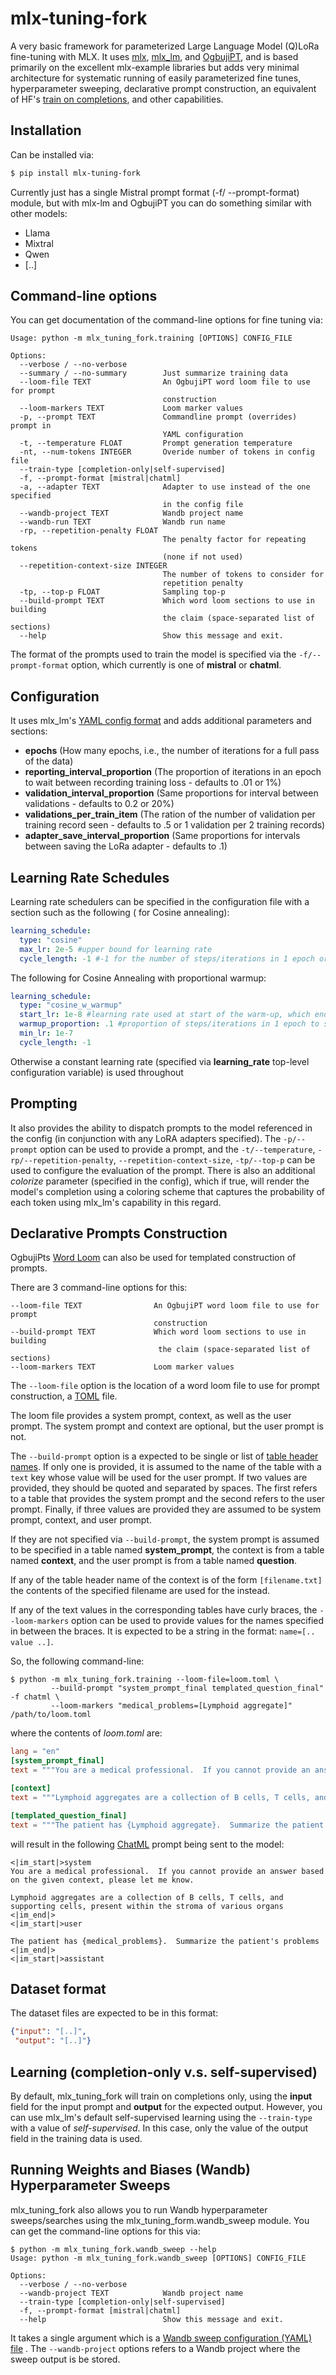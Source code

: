 # mlx-tuning-fork
A very basic framework for parameterized 
Large Language Model (Q)LoRa fine-tuning with MLX.  It uses [mlx](https://github.com/ml-explore/mlx), [mlx_lm](https://github.com/ml-explore/mlx-examples/tree/main/llms/mlx_lm), 
and [OgbujiPT](https://github.com/OoriData/OgbujiPT), and is based primarily on the excellent mlx-example libraries
but adds very minimal architecture for systematic running of easily parameterized fine tunes, hyperparameter sweeping,
declarative prompt construction, an equivalent of HF's [train on completions](https://huggingface.co/docs/trl/sft_trainer#train-on-completions-only), and other capabilities.  

## Installation

Can be installed via:

```bash
$ pip install mlx-tuning-fork
```

Currently just has a single Mistral prompt format (-f/ --prompt-format) module, but with mlx-lm and OgbujiPT you can do something similar with other models:

* Llama
* Mixtral
* Qwen
* [..]

## Command-line options
You can get documentation of the command-line options for fine tuning via:

```commandline
Usage: python -m mlx_tuning_fork.training [OPTIONS] CONFIG_FILE

Options:
  --verbose / --no-verbose
  --summary / --no-summary        Just summarize training data
  --loom-file TEXT                An OgbujiPT word loom file to use for prompt
                                  construction
  --loom-markers TEXT             Loom marker values
  -p, --prompt TEXT               Commandline prompt (overrides) prompt in
                                  YAML configuration
  -t, --temperature FLOAT         Prompt generation temperature
  -nt, --num-tokens INTEGER       Overide number of tokens in config file
  --train-type [completion-only|self-supervised]
  -f, --prompt-format [mistral|chatml]
  -a, --adapter TEXT              Adapter to use instead of the one specified
                                  in the config file
  --wandb-project TEXT            Wandb project name
  --wandb-run TEXT                Wandb run name
  -rp, --repetition-penalty FLOAT
                                  The penalty factor for repeating tokens
                                  (none if not used)
  --repetition-context-size INTEGER
                                  The number of tokens to consider for
                                  repetition penalty
  -tp, --top-p FLOAT              Sampling top-p
  --build-prompt TEXT             Which word loom sections to use in building
                                  the claim (space-separated list of sections)
  --help                          Show this message and exit.
```

The format of the prompts used to train the model is specified via the `-f/--prompt-format` option, which currently
is one of **mistral** or **chatml**.

## Configuration

It uses mlx_lm's [YAML config format](https://github.com/ml-explore/mlx-examples/blob/main/llms/mlx_lm/examples/lora_config.yaml) 
and adds additional parameters and sections:

* **epochs** (How many epochs, i.e., the number of iterations for a full pass of the data)
* **reporting_interval_proportion** (The proportion of iterations in an epoch to wait between recording training loss - defaults to .01 or 1%)
* **validation_interval_proportion** (Same proportions for interval between validations - defaults to 0.2 or 20%)
* **validations_per_train_item** (The ration of the number of validation per training record seen - defaults to .5 or 1 validation per 2 training records)
* **adapter_save_interval_proportion** (Same proportions for intervals between saving the LoRa adapter - defaults to .1)

## Learning Rate Schedules

Learning rate schedulers can be specified in the configuration file with a section such as the following (
for Cosine annealing):

```yaml
learning_schedule:
  type: "cosine"
  max_lr: 2e-5 #upper bound for learning rate 
  cycle_length: -1 #-1 for the number of steps/iterations in 1 epoch or a specific number otherwise (LR set to min_lr afterwards)
```
The following for Cosine Annealing with proportional warmup:

```yaml
learning_schedule:
  type: "cosine_w_warmup"
  start_lr: 1e-8 #learning rate used at start of the warm-up, which ends at the top-level learning rate
  warmup_proportion: .1 #proportion of steps/iterations in 1 epoch to spend warming up
  min_lr: 1e-7
  cycle_length: -1
```

Otherwise a constant learning rate (specified via **learning_rate** top-level configuration variable) is used throughout

## Prompting
It also provides the ability to dispatch prompts to the model referenced in the config (in conjunction with any
LoRA adapters specified).  The `-p/--prompt` option can be used to provide a prompt, and the `-t/--temperature`, 
`-rp/--repetition-penalty`, `--repetition-context-size`, `-tp/--top-p` can be used to configure the evaluation of the prompt.
There is also an additional *colorize* parameter (specified in the config), which if true, will render the model's 
completion using a coloring scheme that captures the probability of each token using mlx_lm's capability in this regard.

## Declarative Prompts Construction

OgbujiPts [Word Loom](https://github.com/OoriData/OgbujiPT/wiki/Word-Loom:-A-format-for-managing-language-for-AI-LLMs-(including-prompts)) can also be used for templated construction of prompts.  

There are 3 command-line options for this:

```commandline
--loom-file TEXT                An OgbujiPT word loom file to use for prompt
                                construction
--build-prompt TEXT             Which word loom sections to use in building
                                 the claim (space-separated list of sections)                                  
--loom-markers TEXT             Loom marker values
```

The ``--loom-file`` option is the location of a word loom file to use for prompt construction, a [TOML](https://toml.io/) 
file.

The loom file provides a system prompt, context, as well as the user prompt.  The system prompt and context are optional, but the user prompt is not.

The ``--build-prompt`` option is a expected to be single or list of [table header names](https://toml.io/en/v1.0.0#table).
If only one is provided, it is assumed to the name of the table with a ``text`` key whose value will be used for 
the user prompt.  If two values are provided, they should be quoted and separated by spaces.  The first refers to 
a table that provides the system prompt and the second refers to the user prompt.  Finally, if three values are provided
they are assumed to be system prompt, context, and user prompt.

If they are not specified via ``--build-prompt``, the system prompt is assumed to be specified in a table named 
**system_prompt**, the context is from a table named **context**, and the user prompt is from a table named **question**.

If any of the table header name of the context is of the form ``[filename.txt]`` the contents of the specified filename are used
for the instead.

If any of the text values in the corresponding tables have curly braces, the ``--loom-markers`` option can be used
to provide values for the names specified in between the braces.  It is expected to be a string in the format: 
``name=[.. value ..]``.

So, the following command-line:

```commandline
$ python -m mlx_tuning_fork.training --loom-file=loom.toml \
         --build-prompt "system_prompt_final templated_question_final" -f chatml \
         --loom-markers "medical_problems=[Lymphoid aggregate]" /path/to/loom.toml
```

where the contents of _loom.toml_ are:

```toml
lang = "en"
[system_prompt_final]
text = """You are a medical professional.  If you cannot provide an answer based on the given context, please let me know."""

[context]
text = """Lymphoid aggregates are a collection of B cells, T cells, and supporting cells, present within the stroma of various organs"""

[templated_question_final]
text = """The patient has {Lymphoid aggregate}.  Summarize the patient's problems"""
```

will result in the following [ChatML](https://github.com/openai/openai-python/blob/release-v0.28.0/chatml.md) prompt being sent to the model:

```
<|im_start|>system
You are a medical professional.  If you cannot provide an answer based on the given context, please let me know.

Lymphoid aggregates are a collection of B cells, T cells, and supporting cells, present within the stroma of various organs
<|im_end|>
<|im_start|>user

The patient has {medical_problems}.  Summarize the patient's problems
<|im_end|>
<|im_start|>assistant
```

## Dataset format

The dataset files are expected to be in this format:

```json
{"input": "[..]", 
 "output": "[..]"}
```

## Learning (completion-only v.s. self-supervised)
By default, mlx_tuning_fork will train on completions only, using the **input** field for the input prompt and **output** for 
the expected output.  However, you can use mlx_lm's default self-supervised
learning using the `--train-type` with a value of _self-supervised_.  In this case, only the value of the output field
in the training data is used. 

## Running Weights and Biases (Wandb) Hyperparameter Sweeps ##

mlx_tuning_fork also allows you to run Wandb hyperparameter sweeps/searches using the mlx_tuning_form.wandb_sweep module.
You can get the command-line options for this via:  

```commandline
$ python -m mlx_tuning_fork.wandb_sweep --help
Usage: python -m mlx_tuning_fork.wandb_sweep [OPTIONS] CONFIG_FILE

Options:
  --verbose / --no-verbose
  --wandb-project TEXT            Wandb project name
  --train-type [completion-only|self-supervised]
  -f, --prompt-format [mistral|chatml]
  --help                          Show this message and exit.
```

It takes a single argument which is a [Wandb sweep configuration (YAML) file](https://docs.wandb.ai/guides/sweeps/define-sweep-configuration)
 .  The `--wandb-project` options refers to a Wandb project where the sweep output is be stored.

